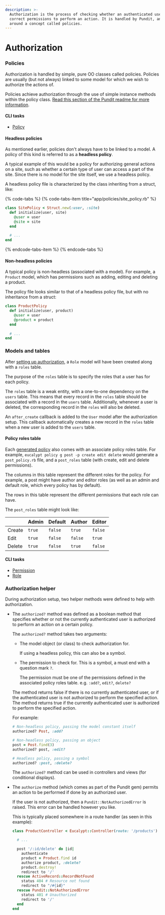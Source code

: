 ```yaml
---
description: >-
  Authorization is the process of checking whether an authenticated user has the
  correct permissions to perform an action. It is handled by Pundit, and based
  around a concept called policies.
---
```


# Authorization

### Policies

Authorization is handled by simple, pure OO classes called policies. Policies are usually \(but not always\) linked to some model for which we wish to authorize the actions of.

Policies achieve authorization through the use of simple instance methods within the policy class. [Read this section of the Pundit readme for more information](https://github.com/varvet/pundit#policies).

#### CLI tasks

* [Policy](../cli/security/policy/)

#### Headless policies

As mentioned earlier, policies don't always have to be linked to a model. A policy of this kind is referred to as a **headless policy**.

A typical example of this would be a policy for authorizing general actions on a site, such as whether a certain type of user can access a part of the site. Since there is no model for the site itself, we use a headless policy.

A headless policy file is characterized by the class inheriting from a struct, like:

{% code-tabs %}
{% code-tabs-item title="app/policies/site\_policy.rb" %}
```ruby
class SitePolicy < Struct.new(:user, :site)
  def initialize(user, site)
    @user = user
    @site = site
  end
  
  # ...
end
```
{% endcode-tabs-item %}
{% endcode-tabs %}

#### Non-headless policies

A typical policy is non-headless \(associated with a model\). For example, a `Product` model, which has permissions such as adding, editing and deleting a product.

The policy file looks similar to that of a headless policy file, but with no inheritance from a struct:

```ruby
class ProductPolicy
  def initialize(user, product)
    @user = user
    @product = product
  end
  
  # ...
end
```

### Models and tables

After [setting up authorization](../cli/security/pundit/setup.md), a `Role` model will have been created along with a `roles` table.

The purpose of the `roles` table is to specify the roles that a user has for each policy.

The `roles` table is a weak entity, with a one-to-one dependency on the `users` table. This means that every record in the `roles` table should be associated with a record in the `users` table. Additionally, whenever a user is deleted, the corresponding record in the `roles` will also be deleted.

An `after_create` callback is added to the `User` model after the authorization setup. This callback automatically creates a new record in the `roles` table when a new user is added to the `users` table.

#### Policy roles table

Each [generated policy](../cli/security/policy/generate.md) also comes with an associate policy roles table. For example, `eucalypt policy g post -p create edit delete` would generate a `post_policy.rb` file, and a `post_roles` table \(with create, edit and delete permissions\).

The columns in this table represent the different roles for the policy. For example, a post might have author and editor roles \(as well as an admin and default role, which every policy has by default\).

The rows in this table represent the different permissions that each role can have.

The `post_roles` table might look like:

|  | Admin | Default | Author | Editor |
| :--- | :--- | :--- | :--- | :--- |
| Create | `true` | `false` | `true` | `false` |
| Edit | `true` | `false` | `false` | `true` |
| Delete | `true` | `false` | `true` | `false` |

#### CLI tasks

* [Permission](../cli/security/policy/permission/generate.md)
* [Role](../cli/security/policy/role/generate.md)

### Authorization helper

During authorization setup, two helper methods were defined to help with authorization.

* The `authorized?` method was defined as a boolean method that specifies whether or not the currently authenticated user is authorized to perform an action on a certain policy.



  The `authorized?` method takes two arguments: 



  * The model object \(or class\) to check authorization for.

    If using a headless policy, this can also be a symbol.

  * The permission to check for. This is a symbol, a must end with a question mark `?`.

    The permission must be one of the permissions defined in the associated policy roles table. e.g. `:add?`, `edit?`, `delete?`



  The method returns false if there is no currently authenticated user, or if the authenticated user is not authorized to perform the specified action. The method returns true if the currently authenticated user is authorized to perform the specified action.



  For example:



  ```ruby
  # Non-headless policy, passing the model constant itself
  authorized? Post, :add?

  # Non-headless policy, passing an object
  post = Post.find(3)
  authorized? post, :edit?

  # Headless policy, passing a symbol
  authorized? :post, :delete?
  ```

  The `authorized?` method can be used in controllers and views \(for conditional displays\).

* The `authorize` method \(which comes as part of the Pundit gem\) permits an action to be performed if done by an authorized user.



  If the user is not authorized, then a `Pundit::NotAuthorizedError` is raised. This error can be handled however you like.



  This is typically placed somewhere in a route handler \(as seen in this example\):



  ```ruby
  class ProductController < Eucalypt::Controller(route: '/products')
  
    # ...
  
    post '/:id/delete' do |id|
      authenticate
      product = Product.find id
      authorize product, :delete?
      product.destroy!
      redirect to '/'
    rescue ActiveRecord::RecordNotFound
      status 404 # Resource not found
      redirect to "/#{id}"
    rescue Pundit::NotAuthorizedError
      status 401 # Unauthorized
      redirect to '/'
    end
  end
  ```







